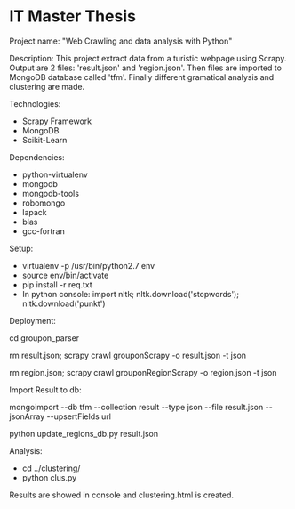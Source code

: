# IT Master Thesis

Project name: 
"Web Crawling and data analysis with Python"

Description:
This project extract data from a turistic webpage using Scrapy. Output are 2 files: 'result.json' and 'region.json'. Then files are imported to MongoDB database called 'tfm'. Finally different gramatical analysis and clustering are made.


Technologies:
- Scrapy Framework
- MongoDB
- Scikit-Learn

Dependencies:
- python-virtualenv
- mongodb 
- mongodb-tools 
- robomongo
- lapack 
- blas 
- gcc-fortran

Setup:
- virtualenv -p /usr/bin/python2.7 env
- source env/bin/activate
- pip install -r req.txt
- In python console: import nltk; nltk.download('stopwords'); nltk.download('punkt')

Deployment:

cd groupon_parser

rm result.json; scrapy crawl grouponScrapy -o result.json -t json

rm region.json; scrapy crawl grouponRegionScrapy -o region.json -t json


Import Result to db:

mongoimport --db tfm --collection result --type json --file result.json --jsonArray --upsertFields url

python update_regions_db.py result.json


Analysis:
- cd ../clustering/
- python clus.py

Results are showed in console and clustering.html is created.
